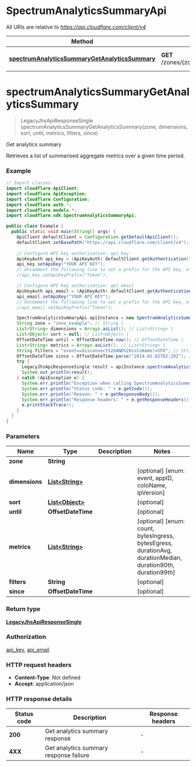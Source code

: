 # SpectrumAnalyticsSummaryApi

All URIs are relative to *https://api.cloudflare.com/client/v4*

| Method | HTTP request | Description |
|------------- | ------------- | -------------|
| [**spectrumAnalyticsSummaryGetAnalyticsSummary**](SpectrumAnalyticsSummaryApi.md#spectrumAnalyticsSummaryGetAnalyticsSummary) | **GET** /zones/{zone}/spectrum/analytics/events/summary | Get analytics summary |


<a id="spectrumAnalyticsSummaryGetAnalyticsSummary"></a>
# **spectrumAnalyticsSummaryGetAnalyticsSummary**
> LegacyJhsApiResponseSingle spectrumAnalyticsSummaryGetAnalyticsSummary(zone, dimensions, sort, until, metrics, filters, since)

Get analytics summary

Retrieves a list of summarised aggregate metrics over a given time period.

### Example
```java
// Import classes:
import cloudflare.ApiClient;
import cloudflare.ApiException;
import cloudflare.Configuration;
import cloudflare.auth.*;
import cloudflare.models.*;
import cloudflare.sdk.SpectrumAnalyticsSummaryApi;

public class Example {
  public static void main(String[] args) {
    ApiClient defaultClient = Configuration.getDefaultApiClient();
    defaultClient.setBasePath("https://api.cloudflare.com/client/v4");
    
    // Configure API key authorization: api_key
    ApiKeyAuth api_key = (ApiKeyAuth) defaultClient.getAuthentication("api_key");
    api_key.setApiKey("YOUR API KEY");
    // Uncomment the following line to set a prefix for the API key, e.g. "Token" (defaults to null)
    //api_key.setApiKeyPrefix("Token");

    // Configure API key authorization: api_email
    ApiKeyAuth api_email = (ApiKeyAuth) defaultClient.getAuthentication("api_email");
    api_email.setApiKey("YOUR API KEY");
    // Uncomment the following line to set a prefix for the API key, e.g. "Token" (defaults to null)
    //api_email.setApiKeyPrefix("Token");

    SpectrumAnalyticsSummaryApi apiInstance = new SpectrumAnalyticsSummaryApi(defaultClient);
    String zone = "zone_example"; // String | 
    List<String> dimensions = Arrays.asList(); // List<String> | 
    List<Object> sort = null; // List<Object> | 
    OffsetDateTime until = OffsetDateTime.now(); // OffsetDateTime | 
    List<String> metrics = Arrays.asList(); // List<String> | 
    String filters = "event==disconnect%20AND%20coloName!=SFO"; // String | 
    OffsetDateTime since = OffsetDateTime.parse("2014-01-02T02:20Z"); // OffsetDateTime | 
    try {
      LegacyJhsApiResponseSingle result = apiInstance.spectrumAnalyticsSummaryGetAnalyticsSummary(zone, dimensions, sort, until, metrics, filters, since);
      System.out.println(result);
    } catch (ApiException e) {
      System.err.println("Exception when calling SpectrumAnalyticsSummaryApi#spectrumAnalyticsSummaryGetAnalyticsSummary");
      System.err.println("Status code: " + e.getCode());
      System.err.println("Reason: " + e.getResponseBody());
      System.err.println("Response headers: " + e.getResponseHeaders());
      e.printStackTrace();
    }
  }
}
```

### Parameters

| Name | Type | Description  | Notes |
|------------- | ------------- | ------------- | -------------|
| **zone** | **String**|  | |
| **dimensions** | [**List&lt;String&gt;**](String.md)|  | [optional] [enum: event, appID, coloName, ipVersion] |
| **sort** | [**List&lt;Object&gt;**](Object.md)|  | [optional] |
| **until** | **OffsetDateTime**|  | [optional] |
| **metrics** | [**List&lt;String&gt;**](String.md)|  | [optional] [enum: count, bytesIngress, bytesEgress, durationAvg, durationMedian, duration90th, duration99th] |
| **filters** | **String**|  | [optional] |
| **since** | **OffsetDateTime**|  | [optional] |

### Return type

[**LegacyJhsApiResponseSingle**](LegacyJhsApiResponseSingle.md)

### Authorization

[api_key](../README.md#api_key), [api_email](../README.md#api_email)

### HTTP request headers

 - **Content-Type**: Not defined
 - **Accept**: application/json

### HTTP response details
| Status code | Description | Response headers |
|-------------|-------------|------------------|
| **200** | Get analytics summary response |  -  |
| **4XX** | Get analytics summary response failure |  -  |

